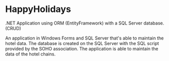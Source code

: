 # HappyHolidays
.NET Application using ORM (EntityFramework) with a SQL Server database. (CRUD)

An application in Windows Forms and SQL Server that's able to maintain the hotel data. The database is created on the SQL Server with the SQL script provided by the SOHO association. The application is able to maintain the data of the hotel chains.
